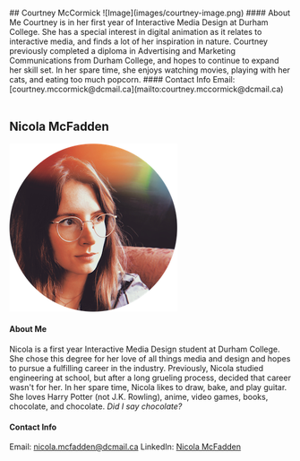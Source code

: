 <br>
## Courtney McCormick
![Image](images/courtney-image.png)
#### About Me
Courtney is in her first year of Interactive Media Design at Durham College. She has a special interest in digital animation as it relates to interactive media, and finds a lot of her inspiration in nature. Courtney previously completed a diploma in Advertising and Marketing Communications from Durham College, and hopes to continue to expand her skill set. In her spare time, she enjoys watching movies, playing with her cats, and eating too much popcorn. 
#### Contact Info
Email: [courtney.mccormick@dcmail.ca](mailto:courtney.mccormick@dcmail.ca)

<br>
<br>

## Nicola McFadden
![Nicola McFadden](images/nicola-image.png)
#### About Me
Nicola is a first year Interactive Media Design student at Durham College. She chose this degree for her love of all things media and design and hopes to pursue a fulfilling career in the industry. Previously, Nicola studied engineering at school, but after a long grueling process, decided that career wasn't for her. In her spare time, Nicola likes to draw, bake, and play guitar. She loves Harry Potter (not J.K. Rowling), anime, video games, books, chocolate, and chocolate. _Did I say chocolate?_
#### Contact Info
Email: [nicola.mcfadden@dcmail.ca](mailto:nicola.mcfadden@dcmail.ca)
LinkedIn: [Nicola McFadden](https://www.linkedin.com/in/nicola-mcfadden-meng-86698189/)
<br>
